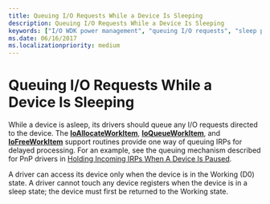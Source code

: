 ```yaml
---
title: Queuing I/O Requests While a Device Is Sleeping
description: Queuing I/O Requests While a Device Is Sleeping
keywords: ["I/O WDK power management", "queuing I/O requests", "sleep power management WDK kernel", "asleep devices WDK power management", "queuing IRPs", "power IRPs WDK kernel , queuing I/O requests", "working state returns WDK power management"]
ms.date: 06/16/2017
ms.localizationpriority: medium
---
```


# Queuing I/O Requests While a Device Is Sleeping





While a device is asleep, its drivers should queue any I/O requests directed to the device. The [**IoAllocateWorkItem**](/windows-hardware/drivers/ddi/wdm/nf-wdm-ioallocateworkitem), [**IoQueueWorkItem**](/windows-hardware/drivers/ddi/wdm/nf-wdm-ioqueueworkitem), and [**IoFreeWorkItem**](/windows-hardware/drivers/ddi/wdm/nf-wdm-iofreeworkitem) support routines provide one way of queuing IRPs for delayed processing. For an example, see the queuing mechanism described for PnP drivers in [Holding Incoming IRPs When A Device Is Paused](holding-incoming-irps-when-a-device-is-paused.md).

A driver can access its device only when the device is in the Working (D0) state. A driver cannot touch any device registers when the device is in a sleep state; the device must first be returned to the Working state.

 

